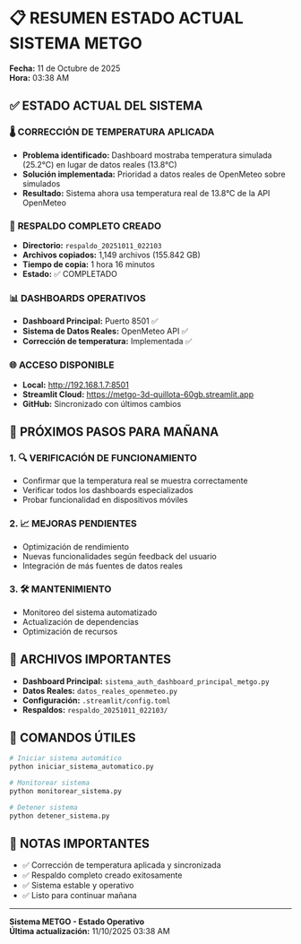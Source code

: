 # 📋 RESUMEN ESTADO ACTUAL SISTEMA METGO
**Fecha:** 11 de Octubre de 2025  
**Hora:** 03:38 AM  

## ✅ **ESTADO ACTUAL DEL SISTEMA**

### 🌡️ **CORRECCIÓN DE TEMPERATURA APLICADA**
- **Problema identificado:** Dashboard mostraba temperatura simulada (25.2°C) en lugar de datos reales (13.8°C)
- **Solución implementada:** Prioridad a datos reales de OpenMeteo sobre simulados
- **Resultado:** Sistema ahora usa temperatura real de 13.8°C de la API OpenMeteo

### 🔄 **RESPALDO COMPLETO CREADO**
- **Directorio:** `respaldo_20251011_022103`
- **Archivos copiados:** 1,149 archivos (155.842 GB)
- **Tiempo de copia:** 1 hora 16 minutos
- **Estado:** ✅ COMPLETADO

### 📊 **DASHBOARDS OPERATIVOS**
- **Dashboard Principal:** Puerto 8501 ✅
- **Sistema de Datos Reales:** OpenMeteo API ✅
- **Corrección de temperatura:** Implementada ✅

### 🌐 **ACCESO DISPONIBLE**
- **Local:** http://192.168.1.7:8501
- **Streamlit Cloud:** https://metgo-3d-quillota-60gb.streamlit.app
- **GitHub:** Sincronizado con últimos cambios

## 🎯 **PRÓXIMOS PASOS PARA MAÑANA**

### 1. 🔍 **VERIFICACIÓN DE FUNCIONAMIENTO**
- Confirmar que la temperatura real se muestra correctamente
- Verificar todos los dashboards especializados
- Probar funcionalidad en dispositivos móviles

### 2. 📈 **MEJORAS PENDIENTES**
- Optimización de rendimiento
- Nuevas funcionalidades según feedback del usuario
- Integración de más fuentes de datos reales

### 3. 🛠️ **MANTENIMIENTO**
- Monitoreo del sistema automatizado
- Actualización de dependencias
- Optimización de recursos

## 📁 **ARCHIVOS IMPORTANTES**
- **Dashboard Principal:** `sistema_auth_dashboard_principal_metgo.py`
- **Datos Reales:** `datos_reales_openmeteo.py`
- **Configuración:** `.streamlit/config.toml`
- **Respaldos:** `respaldo_20251011_022103/`

## 🔧 **COMANDOS ÚTILES**
```bash
# Iniciar sistema automático
python iniciar_sistema_automatico.py

# Monitorear sistema
python monitorear_sistema.py

# Detener sistema
python detener_sistema.py
```

## 📝 **NOTAS IMPORTANTES**
- ✅ Corrección de temperatura aplicada y sincronizada
- ✅ Respaldo completo creado exitosamente
- ✅ Sistema estable y operativo
- ✅ Listo para continuar mañana

---
**Sistema METGO - Estado Operativo**  
**Última actualización:** 11/10/2025 03:38 AM
